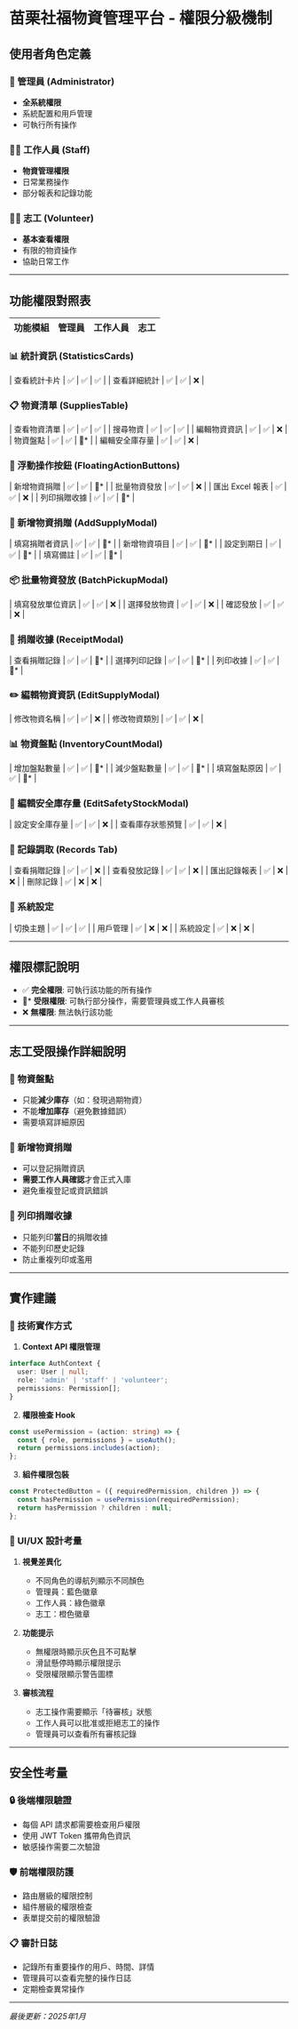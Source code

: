 # 苗栗社福物資管理平台 - 權限分級機制

## 使用者角色定義

### 🔑 管理員 (Administrator)
- **全系統權限**
- 系統配置和用戶管理
- 可執行所有操作

### 👩‍💼 工作人員 (Staff)
- **物資管理權限**
- 日常業務操作
- 部分報表和記錄功能

### 🙋‍♀️ 志工 (Volunteer)
- **基本查看權限**
- 有限的物資操作
- 協助日常工作

---

## 功能權限對照表

| 功能模組 | 管理員 | 工作人員 | 志工 |
|---------|--------|----------|------|

### 📊 統計資訊 (StatisticsCards)
| 查看統計卡片 | ✅ | ✅ | ✅ |
| 查看詳細統計 | ✅ | ✅ | ❌ |

### 📋 物資清單 (SuppliesTable)
| 查看物資清單 | ✅ | ✅ | ✅ |
| 搜尋物資 | ✅ | ✅ | ✅ |
| 編輯物資資訊 | ✅ | ✅ | ❌ |
| 物資盤點 | ✅ | ✅ | 🔸* |
| 編輯安全庫存量 | ✅ | ✅ | ❌ |

### 🎯 浮動操作按鈕 (FloatingActionButtons)
| 新增物資捐贈 | ✅ | ✅ | 🔸* |
| 批量物資發放 | ✅ | ✅ | ❌ |
| 匯出 Excel 報表 | ✅ | ✅ | ❌ |
| 列印捐贈收據 | ✅ | ✅ | 🔸* |

### 📝 新增物資捐贈 (AddSupplyModal)
| 填寫捐贈者資訊 | ✅ | ✅ | 🔸* |
| 新增物資項目 | ✅ | ✅ | 🔸* |
| 設定到期日 | ✅ | ✅ | 🔸* |
| 填寫備註 | ✅ | ✅ | 🔸* |

### 📦 批量物資發放 (BatchPickupModal)
| 填寫發放單位資訊 | ✅ | ✅ | ❌ |
| 選擇發放物資 | ✅ | ✅ | ❌ |
| 確認發放 | ✅ | ✅ | ❌ |

### 🧾 捐贈收據 (ReceiptModal)
| 查看捐贈記錄 | ✅ | ✅ | 🔸* |
| 選擇列印記錄 | ✅ | ✅ | 🔸* |
| 列印收據 | ✅ | ✅ | 🔸* |

### ✏️ 編輯物資資訊 (EditSupplyModal)
| 修改物資名稱 | ✅ | ✅ | ❌ |
| 修改物資類別 | ✅ | ✅ | ❌ |

### 📊 物資盤點 (InventoryCountModal)
| 增加盤點數量 | ✅ | ✅ | 🔸* |
| 減少盤點數量 | ✅ | ✅ | 🔸* |
| 填寫盤點原因 | ✅ | ✅ | 🔸* |

### 🎯 編輯安全庫存量 (EditSafetyStockModal)
| 設定安全庫存量 | ✅ | ✅ | ❌ |
| 查看庫存狀態預覽 | ✅ | ✅ | ❌ |

### 📁 記錄調取 (Records Tab)
| 查看捐贈記錄 | ✅ | ✅ | ❌ |
| 查看發放記錄 | ✅ | ✅ | ❌ |
| 匯出記錄報表 | ✅ | ❌ | ❌ |
| 刪除記錄 | ✅ | ❌ | ❌ |

### 🎨 系統設定
| 切換主題 | ✅ | ✅ | ✅ |
| 用戶管理 | ✅ | ❌ | ❌ |
| 系統設定 | ✅ | ❌ | ❌ |

---

## 權限標記說明

- ✅ **完全權限**: 可執行該功能的所有操作
- 🔸* **受限權限**: 可執行部分操作，需要管理員或工作人員審核
- ❌ **無權限**: 無法執行該功能

---

## 志工受限操作詳細說明

### 🔸 物資盤點
- 只能**減少庫存**（如：發現過期物資）
- 不能**增加庫存**（避免數據錯誤）
- 需要填寫詳細原因

### 🔸 新增物資捐贈
- 可以登記捐贈資訊
- **需要工作人員確認**才會正式入庫
- 避免重複登記或資訊錯誤

### 🔸 列印捐贈收據
- 只能列印**當日**的捐贈收據
- 不能列印歷史記錄
- 防止重複列印或濫用

---

## 實作建議

### 🔧 技術實作方式

1. **Context API 權限管理**
```typescript
interface AuthContext {
  user: User | null;
  role: 'admin' | 'staff' | 'volunteer';
  permissions: Permission[];
}
```

2. **權限檢查 Hook**
```typescript
const usePermission = (action: string) => {
  const { role, permissions } = useAuth();
  return permissions.includes(action);
};
```

3. **組件權限包裝**
```typescript
const ProtectedButton = ({ requiredPermission, children }) => {
  const hasPermission = usePermission(requiredPermission);
  return hasPermission ? children : null;
};
```

### 📱 UI/UX 設計考量

1. **視覺差異化**
   - 不同角色的導航列顯示不同顏色
   - 管理員：藍色徽章
   - 工作人員：綠色徽章
   - 志工：橙色徽章

2. **功能提示**
   - 無權限時顯示灰色且不可點擊
   - 滑鼠懸停時顯示權限提示
   - 受限權限顯示警告圖標

3. **審核流程**
   - 志工操作需要顯示「待審核」狀態
   - 工作人員可以批准或拒絕志工的操作
   - 管理員可以查看所有審核記錄

---

## 安全性考量

### 🔒 後端權限驗證
- 每個 API 請求都需要檢查用戶權限
- 使用 JWT Token 攜帶角色資訊
- 敏感操作需要二次驗證

### 🛡️ 前端權限防護
- 路由層級的權限控制
- 組件層級的權限檢查
- 表單提交前的權限驗證

### 📋 審計日誌
- 記錄所有重要操作的用戶、時間、詳情
- 管理員可以查看完整的操作日誌
- 定期檢查異常操作

---

*最後更新：2025年1月*
